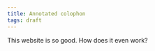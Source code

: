 ```yaml
---
title: Annotated colophon
tags: draft
---
```



This website is so good.
How does it even work?






